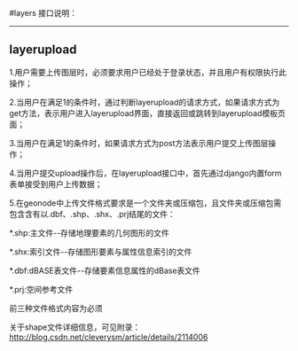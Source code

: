 
#layers 接口说明：

---------------
layerupload
-----------
1.用户需要上传图层时，必须要求用户已经处于登录状态，并且用户有权限执行此操作；

2.当用户在满足1的条件时，通过判断layerupload的请求方式，如果请求方式为get方法，表示用户进入layerupload界面，直接返回或跳转到layerupload模板页面；

3.当用户在满足1的条件时，如果请求方式为post方法表示用户提交上传图层操作；

4.当用户提交upload操作后，在layerupload接口中，首先通过django内置form表单接受到用户上传数据；

5.在geonode中上传文件格式要求是一个文件夹或压缩包，且文件夹或压缩包需包含含有以.dbf、.shp、.shx、.prj结尾的文件：

*.shp:主文件--存储地理要素的几何图形的文件

*.shx:索引文件--存储图形要素与属性信息索引的文件

*.dbf:dBASE表文件--存储要素信息属性的dBase表文件

*.prj:空间参考文件

前三种文件格式内容为必须

关于shape文件详细信息，可见附录：http://blog.csdn.net/cleverysm/article/details/2114006







